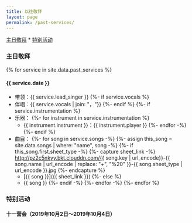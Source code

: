 ```yaml
---
title: 以往敬拜
layout: page
permalink: /past-services/
---
```


[主日敬拜](#主日敬拜) * [特别活动](#特别活动)


### 主日敬拜

{% for service in site.data.past_services %}

#### {{ service.date }}

+ 带领：{{ service.lead_singer }}
{%- if service.vocals %}
+ 伴唱：{{ service.vocals | join: "，"}}
{%- endif %}
{%- if service.instrumentation %}
+ 乐器：
{%- for instrument in service.instrumentation %}
    - {{ instrument.instrument }}：{{ instrument.player }}
{%- endfor -%}
{%- endif %}
+ 曲目：
{%- for song in service.songs -%}
{%- assign this_song = site.data.songs | where: "name", song -%}
{%- if this_song.first.sheet_type -%}
    {%- capture sheet_link -%}
        http://pz2c5nkyy.bkt.clouddn.com/{{ song.key | url_encode}}-{{ song.name | url_encode | replace: "+", "%20" }}-{{ song.sheet_type | url_encode }}.jpg
    {%- endcapture %}
    - [{{ song }}]({{ sheet_link }})
{%- else %}
    - {{ song }}
{%- endif -%}
{%- endfor -%}
{%- endfor %}

### 特别活动

#### 十一营会（2019年10月2日～2019年10月4日）
